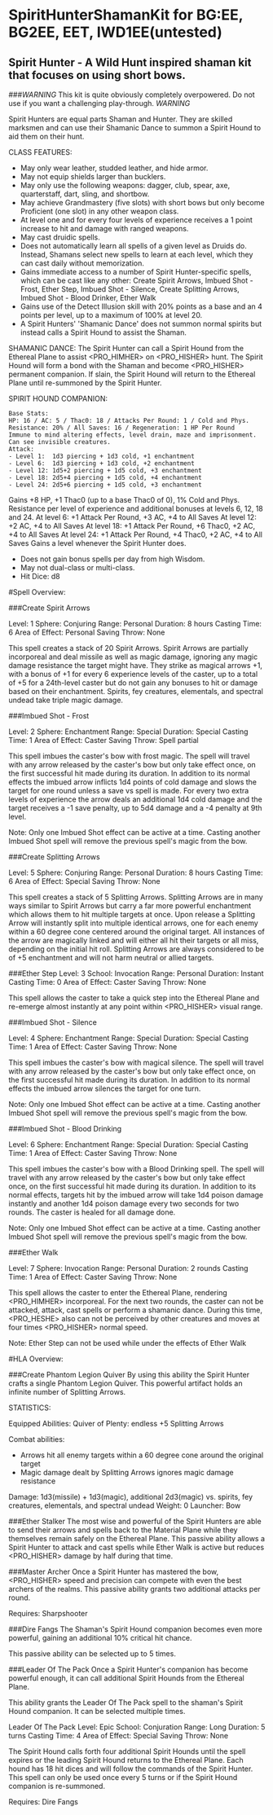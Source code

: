# SpiritHunterShamanKit for BG:EE, BG2EE, EET, IWD1EE(untested)
## Spirit Hunter - A Wild Hunt inspired shaman kit that focuses on using short bows.

###*WARNING* This kit is quite obviously completely overpowered. Do not use if you want a challenging play-through. *WARNING*

Spirit Hunters are equal parts Shaman and Hunter. They are skilled marksmen and can use their Shamanic Dance to summon a Spirit Hound to aid them on their hunt.

CLASS FEATURES:

- May only wear leather, studded leather, and hide armor.
- May not equip shields larger than bucklers.
- May only use the following weapons: dagger, club, spear, axe, quarterstaff, dart, sling, and shortbow.
- May achieve Grandmastery (five slots) with short bows but only become Proficient (one slot) in any other weapon class.
- At level one and for every four levels of experience receives a 1 point increase to hit and damage with ranged weapons.
- May cast druidic spells.
- Does not automatically learn all spells of a given level as Druids do. Instead, Shamans select new spells to learn at each level, which they can cast daily without memorization.
- Gains immediate access to a number of Spirit Hunter-specific spells, which can be cast like any other: Create Spirit Arrows, Imbued Shot - Frost, Ether Step, Imbued Shot - Silence, Create Splitting Arrows, Imbued Shot - Blood Drinker, Ether Walk
- Gains use of the Detect Illusion skill with 20% points as a base and an 4 points per level, up to a maximum of 100% at level 20.
- A Spirit Hunters' 'Shamanic Dance' does not summon normal spirits but instead calls a Spirit Hound to assist the Shaman.
  
SHAMANIC DANCE: 
The Spirit Hunter can call a Spirit Hound from the Ethereal Plane to assist <PRO_HIMHER> on <PRO_HISHER> hunt. The Spirit Hound will form a bond with the Shaman and become <PRO_HISHER> permanent companion. If slain, the Spirit Hound will return to the Ethereal Plane until re-summoned by the Spirit Hunter.

SPIRIT HOUND COMPANION:

	Base Stats:
	HP: 16 / AC: 5 / Thac0: 18 / Attacks Per Round: 1 / Cold and Phys. Resistance: 20% / All Saves: 16 / Regeneration: 1 HP Per Round
	Immune to mind altering effects, level drain, maze and imprisonment. Can see invisible creatures.
	Attack: 
	- Level 1:  1d3 piercing + 1d3 cold, +1 enchantment
	- Level 6:  1d3 piercing + 1d3 cold, +2 enchantment
	- Level 12: 1d5+2 piercing + 1d5 cold, +3 enchantment
	- Level 18: 2d5+4 piercing + 1d5 cold, +4 enchantment
	- Level 24: 2d5+6 piercing + 1d5 cold, +3 enchantment
   Gains +8 HP, +1 Thac0 (up to a base Thac0 of 0), 1% Cold and Phys. Resistance per level of experience and additional bonuses at levels 6, 12, 18 and 24. 
   At level 6:  +1 Attack Per Round, +3 AC, +4 to All Saves
   At level 12: +2 AC, +4 to All Saves
   At level 18:  +1 Attack Per Round, +6 Thac0, +2 AC, +4 to All Saves
   At level 24:  +1 Attack Per Round, +4 Thac0, +2 AC, +4 to All Saves
   Gains a level whenever the Spirit Hunter does. 

- Does not gain bonus spells per day from high Wisdom.
- May not dual-class or multi-class.
- Hit Dice: d8


#Spell Overview:

###Create Spirit Arrows

Level: 1
Sphere: Conjuring
Range: Personal
Duration: 8 hours
Casting Time: 6
Area of Effect: Personal
Saving Throw: None

This spell creates a stack of 20 Spirit Arrows. Spirit Arrows are partially incorporeal and deal missile as well as magic damage, ignoring any magic damage resistance the target might have. They strike as magical arrows +1, with a bonus of +1 for every 6 experience levels of the caster, up to a total of +5 for a 24th-level caster but do not gain any bonuses to hit or damage based on their enchantment.
Spirits, fey creatures, elementals, and spectral undead take triple magic damage.

###Imbued Shot - Frost

Level: 2
Sphere: Enchantment
Range: Special
Duration: Special
Casting Time: 1
Area of Effect: Caster
Saving Throw: Spell partial

This spell imbues the caster's bow with frost magic. The spell will travel with any arrow released by the caster's bow but only take effect once, on the first successful hit made during its duration.
In addition to its normal effects the imbued arrow inflicts 1d4 points of cold damage and slows the target for one round unless a save vs spell is made. For every two extra levels of experience the arrow deals an additional 1d4 cold damage and the target receives a -1 save penalty, up to 5d4 damage and a -4 penalty at 9th level.

Note: Only one Imbued Shot effect can be active at a time. Casting another Imbued Shot spell will remove the previous spell's magic from the bow.

###Create Splitting Arrows

Level: 5
Sphere: Conjuring
Range: Personal
Duration: 8 hours
Casting Time: 6
Area of Effect: Special
Saving Throw: None

This spell creates a stack of 5 Splitting Arrows. Splitting Arrows are in many ways similar to Spirit Arrows but carry a far more powerful enchantment which allows them to hit multiple targets at once. 
Upon release a Splitting Arrow will instantly split into multiple identical arrows, one for each enemy within a 60 degree cone centered around the original target. All instances of the arrow are magically linked and will either all hit their targets or all miss, depending on the initial hit roll.
Splitting Arrows are always considered to be of +5 enchantment and will not harm neutral or allied targets.

###Ether Step
Level: 3
School: Invocation
Range: Personal
Duration: Instant
Casting Time: 0
Area of Effect: Caster
Saving Throw: None

This spell allows the caster to take a quick step into the Ethereal Plane and re-emerge almost instantly at any point within <PRO_HISHER> visual range.

###Imbued Shot - Silence

Level: 4
Sphere: Enchantment
Range: Special
Duration: Special
Casting Time: 1
Area of Effect: Caster
Saving Throw: None

This spell imbues the caster's bow with magical silence. The spell will travel with any arrow released by the caster's bow but only take effect once, on the first successful hit made during its duration.
In addition to its normal effects the imbued arrow silences the target for one turn.

Note: Only one Imbued Shot effect can be active at a time. Casting another Imbued Shot spell will remove the previous spell's magic from the bow.

###Imbued Shot - Blood Drinking

Level: 6
Sphere: Enchantment
Range: Special
Duration: Special
Casting Time: 1
Area of Effect: Caster
Saving Throw: None

This spell imbues the caster's bow with a Blood Drinking spell. The spell will travel with any arrow released by the caster's bow but only take effect once, on the first successful hit made during its duration.
In addition to its normal effects, targets hit by the imbued arrow will take 1d4 poison damage instantly and another 1d4 poison damage every two seconds for two rounds. The caster is healed for all damage done.

Note: Only one Imbued Shot effect can be active at a time. Casting another Imbued Shot spell will remove the previous spell's magic from the bow.

###Ether Walk

Level: 7
Sphere: Invocation
Range: Personal
Duration: 2 rounds
Casting Time: 1
Area of Effect: Caster
Saving Throw: None

This spell allows the caster to enter the Ethereal Plane, rendering <PRO_HIMHER> incorporeal. 
For the next two rounds, the caster can not be attacked, attack, cast spells or perform a shamanic dance. During this time, <PRO_HESHE> also can not be perceived by other creatures and moves at four times <PRO_HISHER> normal speed.

Note: Ether Step can not be used while under the effects of Ether Walk



#HLA Overview:



###Create Phantom Legion Quiver
By using this ability the Spirit Hunter crafts a single Phantom Legion Quiver.
This powerful artifact holds an infinite number of Splitting Arrows.

STATISTICS:

Equipped Abilities:
 Quiver of Plenty: endless +5 Splitting Arrows
 
Combat abilities:
- Arrows hit all enemy targets within a 60 degree cone around the original target
- Magic damage dealt by Splitting Arrows ignores magic damage resistance

Damage: 1d3(missile) + 1d3(magic), additional 2d3(magic) vs. spirits, fey creatures, elementals, and spectral undead
Weight: 0
Launcher: Bow

###Ether Stalker
The most wise and powerful of the Spirit Hunters are able to send their arrows and spells back to the Material Plane while they themselves remain safely on the Ethereal Plane.
This passive ability allows a Spirit Hunter to attack and cast spells while Ether Walk is active but reduces <PRO_HISHER> damage by half during that time.

###Master Archer
Once a Spirit Hunter has mastered the bow, <PRO_HISHER> speed and precision can compete with even the best archers of the realms.
This passive ability grants two additional attacks per round.

Requires: Sharpshooter

###Dire Fangs
The Shaman's Spirit Hound companion becomes even more powerful, gaining an additional 10% critical hit chance.

This passive ability can be selected up to 5 times.

###Leader Of The Pack
Once a Spirit Hunter's companion has become powerful enough, it can call additional Spirit Hounds from the Ethereal Plane.

This ability grants the Leader Of The Pack spell to the shaman's Spirit Hound companion. It can be selected multiple times.

Leader Of The Pack
Level: Epic
School: Conjuration
Range: Long
Duration: 5 turns
Casting Time: 4
Area of Effect: Special
Saving Throw: None

The Spirit Hound calls forth four additional Spirit Hounds until the spell expires or the leading Spirit Hound returns to the Ethereal Plane.
Each hound has 18 hit dices and will follow the commands of the Spirit Hunter.
This spell can only be used once every 5 turns or if the Spirit Hound companion is re-summoned.

Requires: Dire Fangs



